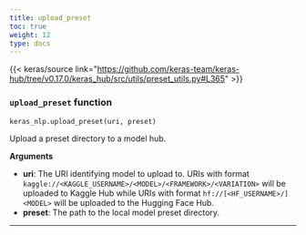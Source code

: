 ```yaml
---
title: upload_preset
toc: true
weight: 12
type: docs
---
```


{{< keras/source link="https://github.com/keras-team/keras-hub/tree/v0.17.0/keras_hub/src/utils/preset_utils.py#L365" >}}

### `upload_preset` function

`keras_nlp.upload_preset(uri, preset)`

Upload a preset directory to a model hub.

**Arguments**

- **uri**: The URI identifying model to upload to. URIs with format `kaggle://<KAGGLE_USERNAME>/<MODEL>/<FRAMEWORK>/<VARIATION>` will be uploaded to Kaggle Hub while URIs with format `hf://[<HF_USERNAME>/]<MODEL>` will be uploaded to the Hugging Face Hub.
- **preset**: The path to the local model preset directory.

---
